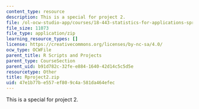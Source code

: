 ```yaml
---
content_type: resource
description: This is a special for project 2.
file: /ol-ocw-studio-app/courses/18-443-statistics-for-applications-spring-2015/47e1b77be557ef809c4a581da464efec_Rproject2.zip
file_size: 11073
file_type: application/zip
learning_resource_types: []
license: https://creativecommons.org/licenses/by-nc-sa/4.0/
ocw_type: OCWFile
parent_title: R Scripts and Projects
parent_type: CourseSection
parent_uid: b91d782c-32fe-e884-1640-42d14c5c5d5e
resourcetype: Other
title: Rproject2.zip
uid: 47e1b77b-e557-ef80-9c4a-581da464efec
---
```

This is a special for project 2.